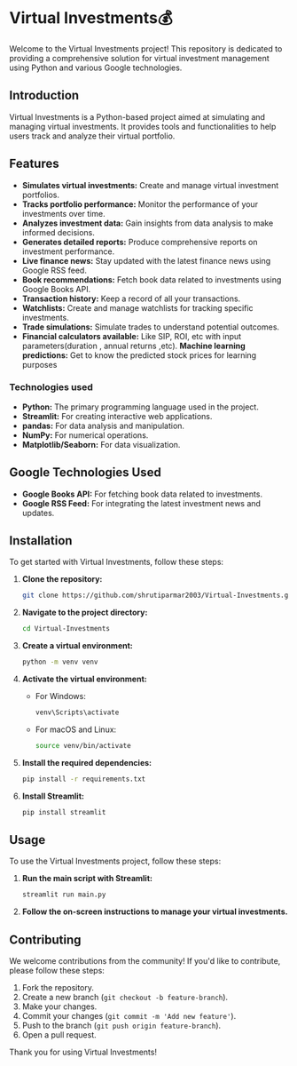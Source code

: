 # Virtual Investments💰

Welcome to the Virtual Investments project! This repository is dedicated to providing a comprehensive solution for virtual investment management using Python and various Google technologies.

## Introduction

Virtual Investments is a Python-based project aimed at simulating and managing virtual investments. It provides tools and functionalities to help users track and analyze their virtual portfolio.

## Features

- **Simulates virtual investments:** Create and manage virtual investment portfolios.
- **Tracks portfolio performance:** Monitor the performance of your investments over time.
- **Analyzes investment data:** Gain insights from data analysis to make informed decisions.
- **Generates detailed reports:** Produce comprehensive reports on investment performance.
- **Live finance news:** Stay updated with the latest finance news using Google RSS feed.
- **Book recommendations:** Fetch book data related to investments using Google Books API.
- **Transaction history:** Keep a record of all your transactions.
- **Watchlists:** Create and manage watchlists for tracking specific investments.
- **Trade simulations:** Simulate trades to understand potential outcomes.
- **Financial calculators available:** Like SIP, ROI, etc with input parameters(duration , annual returns ,etc).
   **Machine learning predictions:** Get to know the predicted stock prices for learning purposes
### Technologies used

- **Python:** The primary programming language used in the project.
- **Streamlit:** For creating interactive web applications.
- **pandas:** For data analysis and manipulation.
- **NumPy:** For numerical operations.
- **Matplotlib/Seaborn:** For data visualization.


## Google Technologies Used

- **Google Books API:** For fetching book data related to investments.
- **Google RSS Feed:** For integrating the latest investment news and updates.

## Installation

To get started with Virtual Investments, follow these steps:

1. **Clone the repository:**

    ```bash
    git clone https://github.com/shrutiparmar2003/Virtual-Investments.git
    ```

2. **Navigate to the project directory:**

    ```bash
    cd Virtual-Investments
    ```

3. **Create a virtual environment:**

    ```bash
    python -m venv venv
    ```

4. **Activate the virtual environment:**

    - For Windows:
    
        ```bash
        venv\Scripts\activate
        ```

    - For macOS and Linux:
    
        ```bash
        source venv/bin/activate
        ```

5. **Install the required dependencies:**

    ```bash
    pip install -r requirements.txt
    ```

6. **Install Streamlit:**

    ```bash
    pip install streamlit
    ```

## Usage

To use the Virtual Investments project, follow these steps:

1. **Run the main script with Streamlit:**

    ```bash
    streamlit run main.py
    ```

2. **Follow the on-screen instructions to manage your virtual investments.**

## Contributing

We welcome contributions from the community! If you'd like to contribute, please follow these steps:

1. Fork the repository.
2. Create a new branch (`git checkout -b feature-branch`).
3. Make your changes.
4. Commit your changes (`git commit -m 'Add new feature'`).
5. Push to the branch (`git push origin feature-branch`).
6. Open a pull request.


Thank you for using Virtual Investments!
